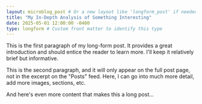 ```yaml
---
layout: microblog_post # Or a new layout like 'longform_post' if needed
title: "My In-Depth Analysis of Something Interesting"
date: 2025-05-01 12:00:00 -0400
type: longform # Custom front matter to identify this type
---
```


This is the first paragraph of my long-form post. It provides a great introduction and should entice the reader to learn more. I'll keep it relatively brief but informative.

This is the second paragraph, and it will only appear on the full post page, not in the excerpt on the "Posts" feed. Here, I can go into much more detail, add more images, sections, etc.

And here's even more content that makes this a long post...